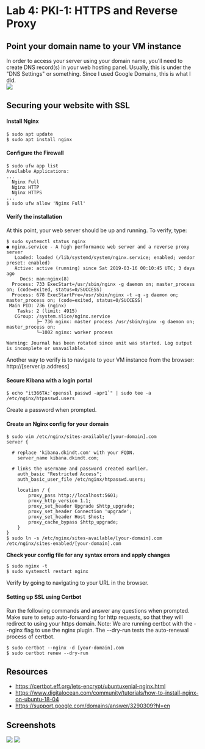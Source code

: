 # Lab 4: PKI-1: HTTPS and Reverse Proxy
## Point your domain name to your VM instance    
In order to access your server using your domain name, you'll need to 
create DNS record(s) in your web hosting panel. Usually, this is under the
"DNS Settings" or something. Since I used Google Domains, this is what I did.    
<img src="https://github.com/dkindt/it366/blob/master/images/kibana_dns.png"/>

## Securing your website with SSL
#### Install Nginx
```
$ sudo apt update   
$ sudo apt install nginx
```

#### Configure the Firewall
```
$ sudo ufw app list
Available Applications:   
...
  Nginx Full
  Nginx HTTP
  Nginx HTTPS
...
$ sudo ufw allow 'Nginx Full'
```   
#### Verify the installation   
At this point, your web server should be up and running. To verify, type: 
```
$ sudo systemctl status nginx 
● nginx.service - A high performance web server and a reverse proxy server
   Loaded: loaded (/lib/systemd/system/nginx.service; enabled; vendor preset: enabled)
   Active: active (running) since Sat 2019-03-16 00:10:45 UTC; 3 days ago
     Docs: man:nginx(8)
  Process: 733 ExecStart=/usr/sbin/nginx -g daemon on; master_process on; (code=exited, status=0/SUCCESS)
  Process: 678 ExecStartPre=/usr/sbin/nginx -t -q -g daemon on; master_process on; (code=exited, status=0/SUCCESS)
 Main PID: 736 (nginx)
    Tasks: 2 (limit: 4915)
   CGroup: /system.slice/nginx.service
           ├─ 736 nginx: master process /usr/sbin/nginx -g daemon on; master_process on;
           └─1002 nginx: worker process

Warning: Journal has been rotated since unit was started. Log output is incomplete or unavailable.
```
Another way to verify is to navigate to your VM instance from the browser: http://[server.ip.address]   

#### Secure Kibana with a login portal   
```
$ echo "it366TA:`openssl passwd -apr1`" | sudo tee -a /etc/nginx/htpasswd.users
```   
Create a password when prompted.   

#### Create an Nginx config for your domain   
```
$ sudo vim /etc/nginx/sites-available/[your-domain].com
server {
	
  # replace 'kibana.dkindt.com' with your FQDN.
	server_name kibana.dkindt.com;
	
  # links the username and password created earlier.
	auth_basic "Restricted Access";
	auth_basic_user_file /etc/nginx/htpasswd.users;

	location / {
		proxy_pass http://localhost:5601;
		proxy_http_version 1.1;
		proxy_set_header Upgrade $http_upgrade;
		proxy_set_header Connection 'upgrade';
		proxy_set_header Host $host;
		proxy_cache_bypass $http_upgrade;
	}
}
$ sudo ln -s /etc/nginx/sites-available/[your-domain].com /etc/nginx/sites-enabled/[your-domain].com
```   
__Check your config file for any syntax errors and apply changes__   
```
$ sudo nginx -t
$ sudo systemctl restart nginx
```   
Verify by going to navigating to your URL in the browser.   
#### Setting up SSL using Certbot    
Run the following commands and answer any questions when prompted. Make sure
to setup auto-forwarding for http requests, so that they will redirect to using
your https domain. 
Note: We are running certbot with the --nginx flag to use the nginx plugin. 
The --dry-run tests the auto-renewal process of certbot.    
```
$ sudo certbot --nginx -d [your-domain].com
$ sudo certbot renew --dry-run
```
## Resources
- https://certbot.eff.org/lets-encrypt/ubuntuxenial-nginx.html
- https://www.digitalocean.com/community/tutorials/how-to-install-nginx-on-ubuntu-18-04
- https://support.google.com/domains/answer/3290309?hl=en

## Screenshots

<img src="https://github.com/dkindt/it366/blob/master/images/kibana_dkindt.png"/>
<img src="https://github.com/dkindt/it366/blob/master/images/kibana_ssl.png"/>

